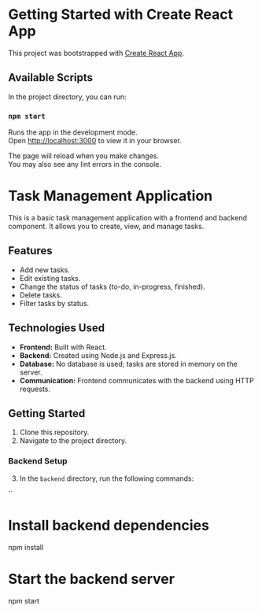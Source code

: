 # Getting Started with Create React App

This project was bootstrapped with [Create React App](https://github.com/facebook/create-react-app).

## Available Scripts

In the project directory, you can run:

### `npm start`

Runs the app in the development mode.\
Open [http://localhost:3000](http://localhost:3000) to view it in your browser.

The page will reload when you make changes.\
You may also see any lint errors in the console.

# Task Management Application

This is a basic task management application with a frontend and backend component. It allows you to create, view, and manage tasks.

## Features

- Add new tasks.
- Edit existing tasks.
- Change the status of tasks (to-do, in-progress, finished).
- Delete tasks.
- Filter tasks by status.

## Technologies Used

- **Frontend:** Built with React.
- **Backend:** Created using Node.js and Express.js.
- **Database:** No database is used; tasks are stored in memory on the server.
- **Communication:** Frontend communicates with the backend using HTTP requests.

## Getting Started

1. Clone this repository.
2. Navigate to the project directory.

### Backend Setup

3. In the `backend` directory, run the following commands:

``
# Install backend dependencies
npm install

# Start the backend server
npm start
